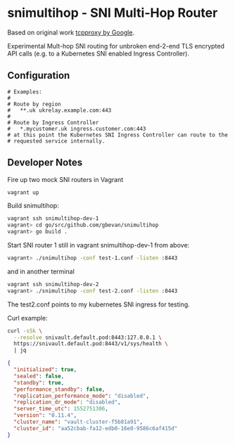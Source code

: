 # snimultihop - SNI Multi-Hop Router

Based on original work
[tcpproxy by Google](https://github.com/google/tcpproxy/tree/master/cmd/tlsrouter).

Experimental Mult-hop SNI routing for unbroken end-2-end TLS encrypted
API calls (e.g. to a Kubernetes SNI enabled Ingress Controller).

## Configuration
```
# Examples:
#
# Route by region
#   **.uk ukrelay.example.com:443
#
# Route by Ingress Controller
#   *.mycustomer.uk ingress.customer.com:443
# at this point the Kubernetes SNI Ingress Controller can route to the
# requested service internally.
```

## Developer Notes

Fire up two mock SNI routers in Vagrant
```bash
vagrant up
```

Build snimultihop:
```bash
vagrant ssh snimultihop-dev-1
vagrant> cd go/src/github.com/gbevan/snimultihop
vagrant> go build .
```

Start SNI router 1
still in vagrant snimultihop-dev-1 from above:
```bash
vagrant> ./snimultihop -conf test-1.conf -listen :8443
```
and in another terminal
```bash
vagrant ssh snimultihop-dev-2
vagrant> ./snimultihop -conf test-2.conf -listen :8443
```

The test2.conf points to my kubernetes SNI ingress for testing.

Curl example:
```bash
curl -sSk \
  --resolve snivault.default.pod:8443:127.0.0.1 \
  https://snivault.default.pod:8443/v1/sys/health \
  | jq
```
```json
{
  "initialized": true,
  "sealed": false,
  "standby": true,
  "performance_standby": false,
  "replication_performance_mode": "disabled",
  "replication_dr_mode": "disabled",
  "server_time_utc": 1552751306,
  "version": "0.11.4",
  "cluster_name": "vault-cluster-f5b81a91",
  "cluster_id": "aa52cbab-fa12-edb0-16e0-9586c6af415d"
}

```
